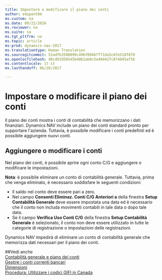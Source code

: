 ```yaml
---
title: Impostare o modificare il piano dei conti
author: edupont04
ms.custom: na
ms.date: 09/22/2016
ms.reviewer: na
ms.suite: na
ms.tgt_pltfrm: na
ms.topic: article
ms-prod: dynamics-nav-2017
ms.translationtype: Human Translation
ms.sourcegitcommit: 51adfb3588099c496f0946ff71da5c6fe518f070
ms.openlocfilehash: 48cd91958545b40b2ab0c5e48442fc874845af5b
ms.contentlocale: it-it
ms.lasthandoff: 06/26/2017

---
```


# <a name="set-up-or-change-the-chart-of-accounts"></a>Impostare o modificare il piano dei conti
Il piano dei conti mostra i conti di contabilità che memorizzano i dati finanziari. Dynamics NAV include un piano dei conti standard pronto per supportare l'azienda.
Tuttavia, è possibile modificare i conti predefinti ed è possibile aggiungere nuovi conti.  

## <a name="adding-or-changing-accounts"></a>Aggiungere o modificare i conti
Nel piano dei conti, è possibile aprire ogni conto C/G e aggiungere o modificare le impostazioni.

**Nota**: è possibile eliminare un conto di contabilità generale. Tuttavia, prima che venga eliminato, è necessario soddisfare le seguenti condizioni:  
- Il saldo nel conto deve essere pari a zero.  
- Nel campo **Consenti Eliminaz. Conti C/G Anteriori a** della finestra **Setup Contabilità Generale** deve essere impostata una data ed è necessario che il conto non includa movimenti contabili in tale data o dopo tale data.  
- Se il campo **Verifica Uso Conti C/G** della finestra **Setup Contabilità Generale** è selezionato, il conto non deve essere utilizzato in tutte le categorie di registrazione o impostazioni delle registrazioni.  

Dynamics NAV impedirà di eliminare un conto di contabilità generale che memorizza dati necessari per il piano dei conti.  

##<a name="see-also"></a>Vedi anche  
[Contabilità generale e piano dei conti](finance-setup-general-ledger.md)  
[Gestire i conti correnti bancari](bank-manage-bank-accounts.md)  
[Dimensioni](finance-setup-dimensions.md)  
[Procedura: Utilizzare i codici GIFI in Canada](ca-finance-setup-work-GiFI-codes.md)

